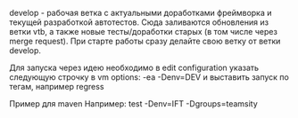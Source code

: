 develop - рабочая ветка с актуальными доработками фреймворка и текущей разработкой автотестов.
Сюда заливаются обновления из ветки vtb, а также новые тесты/доработки старых (в том числе через merge request).
При старте работы сразу делайте свою ветку от ветки develop.

Для запуска через идею необходимо в edit configuration указать следующую строчку в vm options:
-ea -Denv=DEV
и выставить запуск по тегам, например regress

Пример для maven Например:
test -Denv=IFT -Dgroups=teamsity